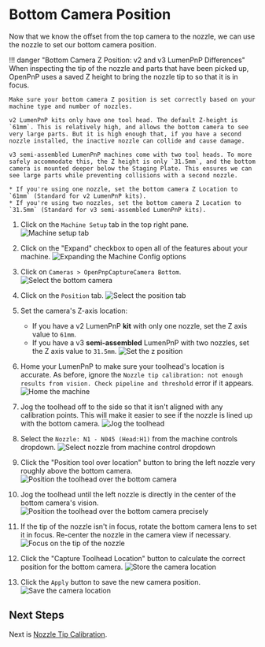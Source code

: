 # Bottom Camera Position

Now that we know the offset from the top camera to the nozzle, we can use the nozzle to set our bottom camera position.

!!! danger "Bottom Camera Z Position: v2 and v3 LumenPnP Differences"
    When inspecting the tip of the nozzle and parts that have been picked up, OpenPnP uses a saved Z height to bring the nozzle tip to so that it is in focus.

    Make sure your bottom camera Z position is set correctly based on your machine type and number of nozzles.

    v2 LumenPnP kits only have one tool head. The default Z-height is `61mm`. This is relatively high, and allows the bottom camera to see very large parts. But it is high enough that, if you have a second nozzle installed, the inactive nozzle can collide and cause damage.

    v3 semi-assembled LumenPnP machines come with two tool heads. To more safely accommodate this, the Z height is only `31.5mm`, and the bottom camera is mounted deeper below the Staging Plate. This ensures we can see large parts while preventing collisions with a second nozzle.

    * If you're using one nozzle, set the bottom camera Z Location to `61mm` (Standard for v2 LumenPnP kits).
    * If you're using two nozzles, set the bottom camera Z Location to `31.5mm` (Standard for v3 semi-assembled LumenPnP kits).

1. Click on the `Machine Setup` tab in the top right pane.
  ![Machine setup tab](images/Machine-Setup-Tab-3.png)

2. Click on the "Expand" checkbox to open all of the features about your machine.
  ![Expanding the Machine Config options](images/Expand-Checkbox-3.png)

3. Click on `Cameras > OpenPnpCaptureCamera Bottom`.
  ![Select the bottom camera](images/select-bottom-camera-2.png)

4. Click on the `Position` tab.
  ![Select the position tab](images/bottom-camera-position.png)

5. Set the camera's Z-axis location:
    * If you have a v2 LumenPnP **kit** with only one nozzle, set the Z axis value to `61mm`.
    * If you have a v3 **semi-assembled** LumenPnP with two nozzles, set the Z axis value to `31.5mm`.
  ![Set the z position](images/bottom-camera-z-pos.png)

6. Home your LumenPnP to make sure your toolhead's location is accurate. As before, ignore the `Nozzle tip calibration: not enough results from vision. Check pipeline and threshold` error if it appears.
  ![Home the machine](images/home-during-bottom-cam-pos.png)

7. Jog the toolhead off to the side so that it isn't aligned with any calibration points. This will make it easier to see if the nozzle is lined up with the bottom camera.
  ![Jog the toolhead](images/bottom-cam-jog-random.png)

8. Select the `Nozzle: N1 - N045 (Head:H1)` from the machine controls dropdown.
  ![Select nozzle from machine control dropdown](images/select-n1-machine-control-bottom.png)

9. Click the "Position tool over location" button to bring the left nozzle very roughly above the bottom camera.
  ![Position the toolhead over the bottom camera](images/position-over-bottom-cam.png)

10. Jog the toolhead until the left nozzle is directly in the center of the bottom camera's vision.
  ![Position the toolhead over the bottom camera precisely](images/position-over-bottom-cam-precise.png)

11. If the tip of the nozzle isn't in focus, rotate the bottom camera lens to set it in focus. Re-center the nozzle in the camera view if necessary.
  ![Focus on the tip of the nozzle](images/focus-nozzle-from-bottom-cam.png)

12. Click the "Capture Toolhead Location" button to calculate the correct position for the bottom camera.
  ![Store the camera location](images/store-nozzle-location-bottom.png)

13. Click the `Apply` button to save the new camera position.
  ![Save the camera location](images/apply-bottom-cam-pos.png)

## Next Steps

Next is [Nozzle Tip Calibration](../8-nozzle-tip-calibration/nozzle-tip-calibration.md).
